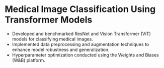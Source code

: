 # Medical Image Classification Using Transformer Models
- Developed and benchmarked ResNet and Vision Transformer (ViT) models for classifying medical images.
- Implemented data preprocessing and augmentation techniques to enhance model robustness and generalization.
- Hyperparameter optimization conducted using the Weights and Biases (W&B) platform.
